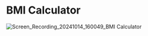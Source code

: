 # BMI Calculator
![Screen_Recording_20241014_160049_BMI Calculator](https://github.com/user-attachments/assets/2162abb9-e2fd-44dc-9099-2a881311668a)
